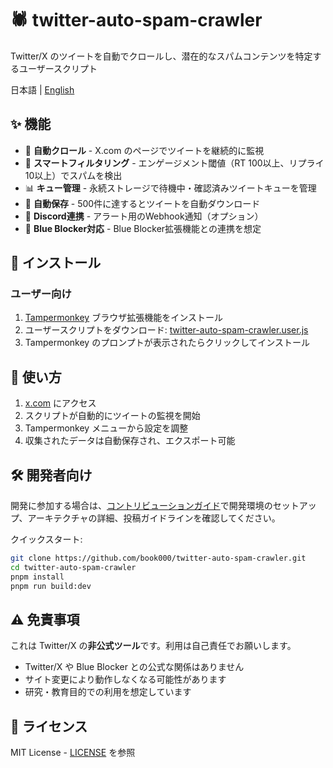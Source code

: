 # 🕷️ twitter-auto-spam-crawler

Twitter/X のツイートを自動でクロールし、潜在的なスパムコンテンツを特定するユーザースクリプト

日本語 | [English](README.md)

## ✨ 機能

- 🔄 **自動クロール** - X.com のページでツイートを継続的に監視
- 🎯 **スマートフィルタリング** - エンゲージメント閾値（RT 100以上、リプライ 10以上）でスパムを検出
- 📊 **キュー管理** - 永続ストレージで待機中・確認済みツイートキューを管理
- 💾 **自動保存** - 500件に達するとツイートを自動ダウンロード
- 🔔 **Discord連携** - アラート用のWebhook通知（オプション）
- 🧩 **Blue Blocker対応** - Blue Blocker拡張機能との連携を想定

## 🚀 インストール

### ユーザー向け

1. [Tampermonkey](https://www.tampermonkey.net/) ブラウザ拡張機能をインストール
2. ユーザースクリプトをダウンロード: [twitter-auto-spam-crawler.user.js](https://github.com/book000/twitter-auto-spam-crawler/releases/latest/download/twitter-auto-spam-crawler.user.js)
3. Tampermonkey のプロンプトが表示されたらクリックしてインストール

## 📖 使い方

1. [x.com](https://x.com) にアクセス
2. スクリプトが自動的にツイートの監視を開始
3. Tampermonkey メニューから設定を調整
4. 収集されたデータは自動保存され、エクスポート可能

## 🛠️ 開発者向け

開発に参加する場合は、[コントリビューションガイド](.github/CONTRIBUTING.md)で開発環境のセットアップ、アーキテクチャの詳細、投稿ガイドラインを確認してください。

クイックスタート:
```bash
git clone https://github.com/book000/twitter-auto-spam-crawler.git
cd twitter-auto-spam-crawler
pnpm install
pnpm run build:dev
```

## ⚠️ 免責事項

これは Twitter/X の**非公式ツール**です。利用は自己責任でお願いします。

- Twitter/X や Blue Blocker との公式な関係はありません
- サイト変更により動作しなくなる可能性があります
- 研究・教育目的での利用を想定しています

## 📑 ライセンス

MIT License - [LICENSE](LICENSE) を参照